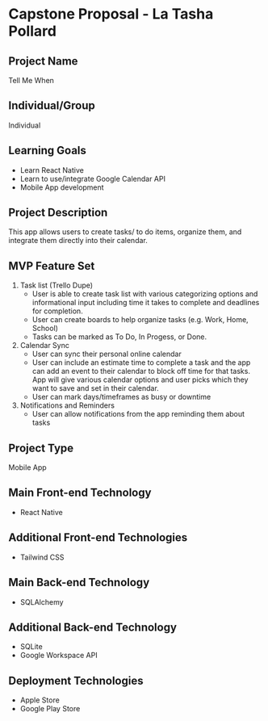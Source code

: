 # Capstone Proposal - La Tasha Pollard

## Project Name

Tell Me When

##  Individual/Group 

Individual

## Learning Goals

- Learn React Native
- Learn to use/integrate Google Calendar API
- Mobile App development

## Project Description

This app allows users to create tasks/ to do items, organize them, and integrate them directly into their calendar. 


## MVP Feature Set
1.  Task list (Trello Dupe)
    - User is able to create task list with various categorizing options and informational input including time it takes 
    to complete and deadlines for completion. 
    - User can create boards to help organize tasks (e.g. Work, Home, School)
    - Tasks can be marked as To Do, In Progess, or Done.
2. Calendar Sync
    - User can sync their personal online calendar 
    - User can include an estimate time to complete a task and the app can add an event to their calendar to block off time 
    for that tasks. App will give various calendar options and user picks which they want to save and set in their calendar.
    - User can mark days/timeframes as busy or downtime
3. Notifications and Reminders
    - User can allow notifications from the app reminding them about tasks 


## Project Type

Mobile App

## Main Front-end Technology

- React Native

## Additional Front-end Technologies

- Tailwind CSS

## Main Back-end Technology

- SQLAlchemy

## Additional Back-end Technology

- SQLite
- Google Workspace API

## Deployment Technologies 

- Apple Store
- Google Play Store


